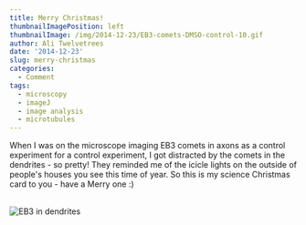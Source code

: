 ```yaml
---
title: Merry Christmas!
thumbnailImagePosition: left
thumbnailImage: /img/2014-12-23/EB3-comets-DMSO-control-10.gif
author: Ali Twelvetrees
date: '2014-12-23'
slug: merry-christmas
categories:
  - Comment
tags:
  - microscopy
  - imageJ
  - image analysis
  - microtubules
---
```


When I was on the microscope imaging EB3 comets in axons as a control experiment for a control experiment, I got distracted by the comets in the dendrites - so pretty! They reminded me of the icicle lights on the outside of people's houses you see this time of year. So this is my science Christmas card to you - have a Merry one :)  
<br />

![EB3 in dendrites](/img/2014-12-23/EB3-comets-DMSO-control-10.gif)